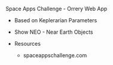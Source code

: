 Space Apps Challenge - Orrery Web App


- Based on Keplerarian Parameters
- Show NEO - Near Earth Objects

- Resources
  - spaceappschallenge.com

